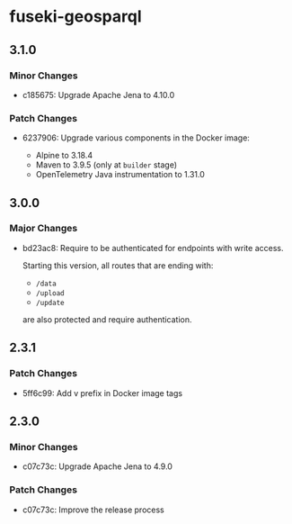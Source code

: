 # fuseki-geosparql

## 3.1.0

### Minor Changes

- c185675: Upgrade Apache Jena to 4.10.0

### Patch Changes

- 6237906: Upgrade various components in the Docker image:

  - Alpine to 3.18.4
  - Maven to 3.9.5 (only at `builder` stage)
  - OpenTelemetry Java instrumentation to 1.31.0

## 3.0.0

### Major Changes

- bd23ac8: Require to be authenticated for endpoints with write access.

  Starting this version, all routes that are ending with:

  - `/data`
  - `/upload`
  - `/update`

  are also protected and require authentication.

## 2.3.1

### Patch Changes

- 5ff6c99: Add v prefix in Docker image tags

## 2.3.0

### Minor Changes

- c07c73c: Upgrade Apache Jena to 4.9.0

### Patch Changes

- c07c73c: Improve the release process
